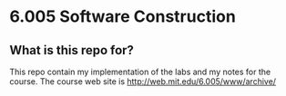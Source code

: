 # 6.005 Software Construction
## What is this repo for?
This repo contain my implementation of the labs and my notes for the course.
The course web site is http://web.mit.edu/6.005/www/archive/